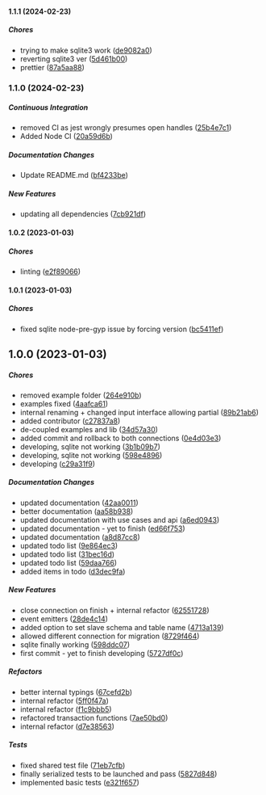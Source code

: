 #### 1.1.1 (2024-02-23)

##### Chores

*  trying to make sqlite3 work ([de9082a0](https://github.com/Cadienvan/soft-delete-migrator/commit/de9082a0e639af9b6375098a5678e496242e5446))
*  reverting sqlite3 ver ([5d461b00](https://github.com/Cadienvan/soft-delete-migrator/commit/5d461b00f8875e59bcc0f5a651ebe31bb0710003))
*  prettier ([87a5aa88](https://github.com/Cadienvan/soft-delete-migrator/commit/87a5aa8831c6c379aba27d05f2f6e324055f7992))

### 1.1.0 (2024-02-23)

##### Continuous Integration

*  removed CI as jest wrongly presumes open handles ([25b4e7c1](https://github.com/Cadienvan/soft-delete-migrator/commit/25b4e7c1852642d57b5651171d681a79b2bdd025))
*  Added Node CI ([20a59d6b](https://github.com/Cadienvan/soft-delete-migrator/commit/20a59d6b30a0a277b5d6cc21b2b3ca4bc6e1f2f8))

##### Documentation Changes

*  Update README.md ([bf4233be](https://github.com/Cadienvan/soft-delete-migrator/commit/bf4233be40031a882f7da0708dccc163ba4b7a46))

##### New Features

*  updating all dependencies ([7cb921df](https://github.com/Cadienvan/soft-delete-migrator/commit/7cb921dfb0017db085f0b2ac4df5cab45f03cd22))

#### 1.0.2 (2023-01-03)

##### Chores

*  linting ([e2f89066](https://github.com/Cadienvan/soft-delete-migrator/commit/e2f8906602e4bfb5554e127b8905913b0c04638b))

#### 1.0.1 (2023-01-03)

##### Chores

*  fixed sqlite node-pre-gyp issue by forcing version ([bc5411ef](https://github.com/Cadienvan/soft-delete-migrator/commit/bc5411efc400b8d38ce420432f2928128ccc335f))

## 1.0.0 (2023-01-03)

##### Chores

*  removed example folder ([264e910b](https://github.com/Cadienvan/soft-delete-migrator/commit/264e910b7143b481a888f490d3b91b038b265cd4))
*  examples fixed ([4aafca61](https://github.com/Cadienvan/soft-delete-migrator/commit/4aafca61c75a88dbb75d8be6d2a457424c153d1a))
*  internal renaming + changed input interface allowing partial ([89b21ab6](https://github.com/Cadienvan/soft-delete-migrator/commit/89b21ab624f305ea5beb5da6982fade8c9823fce))
*  added contributor ([c27837a8](https://github.com/Cadienvan/soft-delete-migrator/commit/c27837a8daf7865fe0cb89388df11fcf8e17103f))
*  de-coupled examples and lib ([34d57a30](https://github.com/Cadienvan/soft-delete-migrator/commit/34d57a30e7ba7f981fdd53694bf9957325063d41))
*  added commit and rollback to both connections ([0e4d03e3](https://github.com/Cadienvan/soft-delete-migrator/commit/0e4d03e34195ed4eee9ba1ae1f98622542b62316))
*  developing, sqlite not working ([3b1b09b7](https://github.com/Cadienvan/soft-delete-migrator/commit/3b1b09b7ddb6d955577cc43b03f459c97355468c))
*  developing, sqlite not working ([598e4896](https://github.com/Cadienvan/soft-delete-migrator/commit/598e4896e7d6044935336c523dd1f443af59de80))
*  developing ([c29a31f9](https://github.com/Cadienvan/soft-delete-migrator/commit/c29a31f9618f3498a4a2e6fcb59d6a46a4b854a3))

##### Documentation Changes

*  updated documentation ([42aa0011](https://github.com/Cadienvan/soft-delete-migrator/commit/42aa001163a23ff8e426561117ba00b02e3066a7))
*  better documentation ([aa58b938](https://github.com/Cadienvan/soft-delete-migrator/commit/aa58b9385689d1fd29716769ad74b729de9c6d5a))
*  updated documentation with use cases and api ([a6ed0943](https://github.com/Cadienvan/soft-delete-migrator/commit/a6ed0943179fcc33f4a2b01d90a2cfe3a6c6f75a))
*  updated documentation - yet to finish ([ed66f753](https://github.com/Cadienvan/soft-delete-migrator/commit/ed66f753e252c9ef704ac11bfd06daa73c488603))
*  updated documentation ([a8d87cc8](https://github.com/Cadienvan/soft-delete-migrator/commit/a8d87cc82cdcf0f372abda06e92d38621d7fb629))
*  updated todo list ([9e864ec3](https://github.com/Cadienvan/soft-delete-migrator/commit/9e864ec35541ca3d34427e7db9aa3c074175678e))
*  updated todo list ([31bec16d](https://github.com/Cadienvan/soft-delete-migrator/commit/31bec16d424afdb306fbf0c4a0b83278e533a8ed))
*  updated todo list ([59daa766](https://github.com/Cadienvan/soft-delete-migrator/commit/59daa76614b257d5049aa9c71ed05b9de46e939a))
*  added items in todo ([d3dec9fa](https://github.com/Cadienvan/soft-delete-migrator/commit/d3dec9fabb9fd54bcb7d2ed468c6157e15e0c346))

##### New Features

*  close connection on finish + internal refactor ([62551728](https://github.com/Cadienvan/soft-delete-migrator/commit/6255172889cc78993f016eb4724a06b1ff0eb8f9))
*  event emitters ([28de4c14](https://github.com/Cadienvan/soft-delete-migrator/commit/28de4c149c2a298ce5aeccb51f5513ea42de604f))
*  added option to set slave schema and table name ([4713a139](https://github.com/Cadienvan/soft-delete-migrator/commit/4713a139957e05dfab95fd9868602bf883eb6469))
*  allowed different connection for migration ([8729f464](https://github.com/Cadienvan/soft-delete-migrator/commit/8729f4643aaedd297c81a65d36d6d3539e97220a))
*  sqlite finally working ([598ddc07](https://github.com/Cadienvan/soft-delete-migrator/commit/598ddc07919bea658703d4d9008d23dee39b1ccd))
*  first commit - yet to finish developing ([5727df0c](https://github.com/Cadienvan/soft-delete-migrator/commit/5727df0c910a18beeefea3e66046210a4029770f))

##### Refactors

*  better internal typings ([67cefd2b](https://github.com/Cadienvan/soft-delete-migrator/commit/67cefd2b6b69f7585f1b8107c7719e216bcedc78))
*  internal refactor ([5ff0f47a](https://github.com/Cadienvan/soft-delete-migrator/commit/5ff0f47ad3bae814def826f2c699a30d7055bf60))
*  internal refactor ([f1c9bbb5](https://github.com/Cadienvan/soft-delete-migrator/commit/f1c9bbb5d831487216699081ab9863903a80254c))
*  refactored transaction functions ([7ae50bd0](https://github.com/Cadienvan/soft-delete-migrator/commit/7ae50bd0fcfff7d9aecb4cc400f4ddab799fc833))
*  internal refactor ([d7e38563](https://github.com/Cadienvan/soft-delete-migrator/commit/d7e385637fdbcc163159aaba9e044557e95bd996))

##### Tests

*  fixed shared test file ([71eb7cfb](https://github.com/Cadienvan/soft-delete-migrator/commit/71eb7cfb491f50b26c777105438da0bb3dc387b0))
*  finally serialized tests to be launched and pass ([5827d848](https://github.com/Cadienvan/soft-delete-migrator/commit/5827d8485fb8d6747fd67a5545fa05a1254f67cc))
*  implemented basic tests ([e321f657](https://github.com/Cadienvan/soft-delete-migrator/commit/e321f6572001222b638d28f6f0edd4ac61b881bf))

